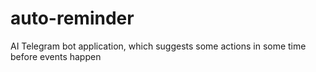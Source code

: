 # auto-reminder
AI Telegram bot application, which suggests some actions in some time before events happen
